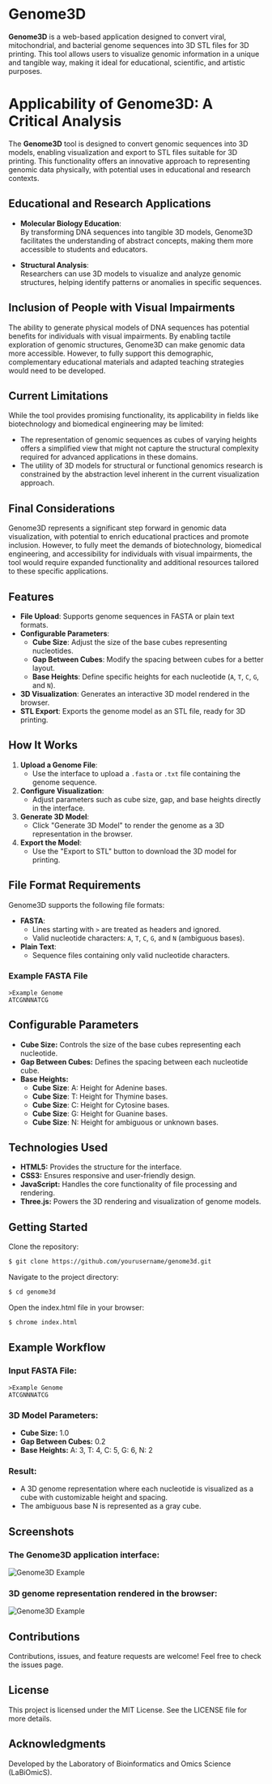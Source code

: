 # Genome3D

**Genome3D** is a web-based application designed to convert viral, mitochondrial, and bacterial genome sequences into 3D STL files for 3D printing. This tool allows users to visualize genomic information in a unique and tangible way, making it ideal for educational, scientific, and artistic purposes.

# Applicability of Genome3D: A Critical Analysis

The **Genome3D** tool is designed to convert genomic sequences into 3D models, enabling visualization and export to STL files suitable for 3D printing. This functionality offers an innovative approach to representing genomic data physically, with potential uses in educational and research contexts.

## Educational and Research Applications

- **Molecular Biology Education**:  
   By transforming DNA sequences into tangible 3D models, Genome3D facilitates the understanding of abstract concepts, making them more accessible to students and educators.

- **Structural Analysis**:  
   Researchers can use 3D models to visualize and analyze genomic structures, helping identify patterns or anomalies in specific sequences.

## Inclusion of People with Visual Impairments

The ability to generate physical models of DNA sequences has potential benefits for individuals with visual impairments. By enabling tactile exploration of genomic structures, Genome3D can make genomic data more accessible. However, to fully support this demographic, complementary educational materials and adapted teaching strategies would need to be developed.

## Current Limitations

While the tool provides promising functionality, its applicability in fields like biotechnology and biomedical engineering may be limited:

- The representation of genomic sequences as cubes of varying heights offers a simplified view that might not capture the structural complexity required for advanced applications in these domains.
- The utility of 3D models for structural or functional genomics research is constrained by the abstraction level inherent in the current visualization approach.

## Final Considerations

Genome3D represents a significant step forward in genomic data visualization, with potential to enrich educational practices and promote inclusion. However, to fully meet the demands of biotechnology, biomedical engineering, and accessibility for individuals with visual impairments, the tool would require expanded functionality and additional resources tailored to these specific applications.


## Features

- **File Upload**: Supports genome sequences in FASTA or plain text formats.
- **Configurable Parameters**:
  - **Cube Size**: Adjust the size of the base cubes representing nucleotides.
  - **Gap Between Cubes**: Modify the spacing between cubes for a better layout.
  - **Base Heights**: Define specific heights for each nucleotide (`A`, `T`, `C`, `G`, and `N`).
- **3D Visualization**: Generates an interactive 3D model rendered in the browser.
- **STL Export**: Exports the genome model as an STL file, ready for 3D printing.

## How It Works

1. **Upload a Genome File**:
   - Use the interface to upload a `.fasta` or `.txt` file containing the genome sequence.
2. **Configure Visualization**:
   - Adjust parameters such as cube size, gap, and base heights directly in the interface.
3. **Generate 3D Model**:
   - Click "Generate 3D Model" to render the genome as a 3D representation in the browser.
4. **Export the Model**:
   - Use the "Export to STL" button to download the 3D model for printing.

## File Format Requirements

Genome3D supports the following file formats:

- **FASTA**:
  - Lines starting with `>` are treated as headers and ignored.
  - Valid nucleotide characters: `A`, `T`, `C`, `G`, and `N` (ambiguous bases).
- **Plain Text**:
  - Sequence files containing only valid nucleotide characters.

### Example FASTA File
```plaintext
>Example Genome
ATCGNNNATCG
```

## Configurable Parameters

- **Cube Size:** Controls the size of the base cubes representing each nucleotide.
- **Gap Between Cubes:** Defines the spacing between each nucleotide cube.
- **Base Heights:**
  - **Cube Size**: A: Height for Adenine bases.
  - **Cube Size**: T: Height for Thymine bases.
  - **Cube Size**: C: Height for Cytosine bases.
  - **Cube Size**: G: Height for Guanine bases.
  - **Cube Size**: N: Height for ambiguous or unknown bases.

## Technologies Used
- **HTML5:** Provides the structure for the interface.
- **CSS3:** Ensures responsive and user-friendly design.
- **JavaScript:** Handles the core functionality of file processing and rendering.
- **Three.js:** Powers the 3D rendering and visualization of genome models.

## Getting Started
Clone the repository:

```bash
$ git clone https://github.com/yourusername/genome3d.git
```

Navigate to the project directory:
```bash
$ cd genome3d
```

Open the index.html file in your browser:

```bash
$ chrome index.html
```

## Example Workflow

### Input FASTA File:

```plaintext
>Example Genome
ATCGNNNATCG
```

### 3D Model Parameters:

- **Cube Size:** 1.0
- **Gap Between Cubes:** 0.2
- **Base Heights:** A: 3, T: 4, C: 5, G: 6, N: 2

### Result:

- A 3D genome representation where each nucleotide is visualized as a cube with customizable height and spacing.
- The ambiguous base N is represented as a gray cube.

## Screenshots


### The Genome3D application interface:

![Genome3D Example](genome3d.png)

### 3D genome representation rendered in the browser:

![Genome3D Example](modelo.png)

## Contributions
Contributions, issues, and feature requests are welcome! Feel free to check the issues page.

## License
This project is licensed under the MIT License. See the LICENSE file for more details.

## Acknowledgments
Developed by the Laboratory of Bioinformatics and Omics Science (LaBiOmicS).
